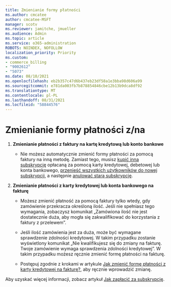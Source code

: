```yaml
---
title: Zmienianie formy płatności
ms.author: cmcatee
author: cmcatee-MSFT
manager: scotv
ms.reviewer: jamitche, jmueller
ms.audience: Admin
ms.topic: article
ms.service: o365-administration
ROBOTS: NOINDEX, NOFOLLOW
localization_priority: Priority
ms.custom:
- commerce_billing
- "9002612"
- "5073"
ms.date: 08/10/2021
ms.openlocfilehash: eb2b357c47d6b437eb23df58a1e3bba98d606a99
ms.sourcegitcommit: e781da003fb7b878854846cbe12b13b9dca8df92
ms.translationtype: MT
ms.contentlocale: pl-PL
ms.lasthandoff: 08/31/2021
ms.locfileid: "58844576"
---
```

# <a name="change-payment-method-fromto"></a>Zmienianie formy płatności z/na

1. **Zmienianie płatności z faktury na kartę kredytową lub konto bankowe**

    - Nie możesz automatycznie zmienić formy płatności za pomocą faktury na inną metodę. Zamiast tego, musisz [kupić inną subskrypcję](https://docs.microsoft.com/microsoft-365/commerce/try-or-buy-microsoft-365#buy-a-different-subscription) opłacaną za pomocą karty kredytowej, debetowej lub konta bankowego, [przenieść wszystkich użytkowników do nowej subskrypcji](https://docs.microsoft.com/microsoft-365/commerce/subscriptions/move-users-different-subscription), a następnie [anulować starą subskrypcję](https://docs.microsoft.com/microsoft-365/commerce/subscriptions/cancel-your-subscription).

2. **Zmienianie płatności z karty kredytowej lub konta bankowego na fakturę**

    - Możesz zmienić płatność za pomocą faktury tylko wtedy, gdy zamówienie przekracza określoną ilość. Jeśli nie spełniasz tego wymagania, zobaczysz komunikat „Zamówiona ilość nie jest dostatecznie duża, aby mogła się zakwalifikować do korzystania z faktury z przelewem”.

    - Jeśli ilość zamówienia jest za duża, może być wymagane sprawdzenie zdolności kredytowej. W takim przypadku zostanie wyświetlony komunikat „Nie kwalifikujesz się do zmiany na fakturę. Twoje zamówienie wymaga sprawdzenia zdolności kredytowej”. W takim przypadku możesz ręcznie zmienić formę płatności na fakturę.

    - Postępuj zgodnie z krokami w artykule [Jak zmienić formę płatności z karty kredytowej na fakturę?](how-do-i-change-from-credit-card-payments-to-invoice.md), aby ręcznie wprowadzić zmianę.

Aby uzyskać więcej informacji, zobacz artykuł [Jak zapłacić za subskrypcję](https://docs.microsoft.com/microsoft-365/commerce/billing-and-payments/pay-for-your-subscription).
